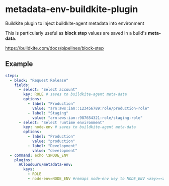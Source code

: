 # metadata-env-buildkite-plugin

Buildkite plugin to inject buildkite-agent metadata into environment

This is particularly useful as **block step** values are saved in a build's **meta-data**.

https://buildkite.com/docs/pipelines/block-step


## Example

```yml
steps:
  - block: "Request Release"
    fields:
      - select: "Select account"
        key: ROLE # saves to buildkite-agent meta-data
        options:
          - label: "Production"
            value: "arn:aws:iam::123456789:role/production-role"
          - label: "Staging"
            value: "arn:aws:iam::987654321:role/staging-role"
      - select: "Select runtime environment"
        key: node-env # saves to buildkite-agent meta-data
        options:
          - label: "Production"
            value: "production"
          - label: "Development"
            value: "development"
  - command: echo \$NODE_ENV
    plugins:
      ACloudGuru/metadata-env:
        keys:
          - ROLE
          - node-env=NODE_ENV #remaps node-env key to NODE_ENV <key>=<alias>
```